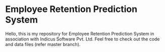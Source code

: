 # Employee Retention Prediction System
Hello, this is my repository for Employee Retention Prediction System in association with Indicus Software Pvt. Ltd.
Feel free to check out the code and data files (refer master branch).
